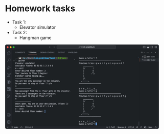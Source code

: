 # Homework tasks

- Task 1:
    - Elevator simulator
- Task 2:
    - Hangman game

![screenshot](https://github.com/urluur/3-dn-praktikum/blob/main/screenshot.jpg?raw=true)

